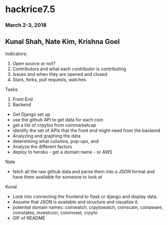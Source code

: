 # hackrice7.5
### March 2-3, 2018
## Kunal Shah, Nate Kim, Krishna Goel

Indicators:
1. Open source or not? 
2. Contributors and what each contributor is contributing 
3. Issues and when they are opened and closed 
4. Stars, forks, pull requests, watches

Tasks: 
1. Front End 
2. Backend 
- Get Django set up 
- use the github API to get data for each coin 
- get a list of crpytos from coinmarketcap 
- identify the set of APIs that the front end might need from the backend
- Analyzing and graphing the data 
- determining what columns, pop-ups, and 
- Analyze the different factors 
- deploy to heroku - get a domain name - or AWS 

Nate 
- fetch all the raw github data and parse them into a JSON format and have them available for someone to look at

Kunal 
- Look into connecting the frontend to flask or django and display data.
- Assume that JSON is available and structure and visualize it. 
- potential domain names: coinwatch, crpytowatch, coinscam, coinaware, coinstates, investcoin, coininvest, crpyto
- GIF of README 